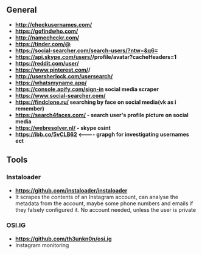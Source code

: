 ## **General**

- **http://checkusernames.com/**
- **https://gofindwho.com/**
- **http://namecheckr.com/**
- **https://tinder.com/@<USERNAME>**
- **https://social-searcher.com/search-users/?ntw=&q6=<USERNAME>**
- **https://api.skype.com/users/<USERNAME>/profile/avatar?cacheHeaders=1**
- **https://reddit.com/user/<USERNAME>**
- **https://www.pinterest.com/<USERNAME>/**
- **http://usersherlock.com/usersearch/<USERNAME>**
- **https://whatsmyname.app/**
- **https://console.apify.com/sign-in social media scraper**
- **https://www.social-searcher.com/**
- **https://findclone.ru/ searching by face on social media(vk as i remember)**
- **https://search4faces.com/ - search user's profile picture on social media**
- **https://webresolver.nl/ - skype osint**
- **https://ibb.co/5vCLB62 <---- grapgh for investigating usernames ect**

## **Tools**

### **Instaloader**
- **https://github.com/instaloader/instaloader**
- It scrapes the contents of an Instagram account, can analyse the metadata from the account, maybe some phone numbers and emails if they falsely configured it. No account needed, unless the user is private

### **OSI.IG**
- **https://github.com/th3unkn0n/osi.ig**
- Instagram monitoring

